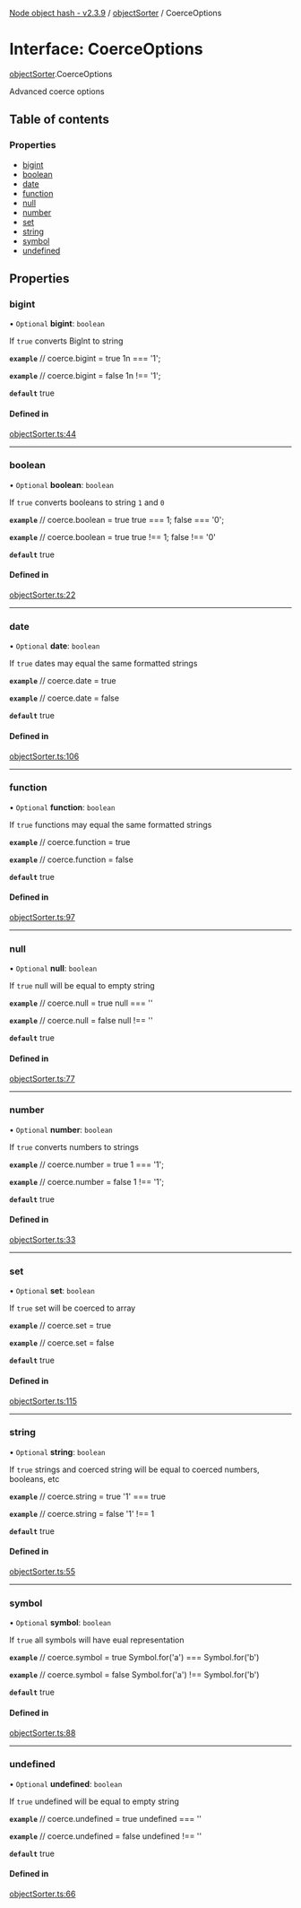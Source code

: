 [Node object hash - v2.3.9](../README.md) / [objectSorter](../modules/objectSorter.md) / CoerceOptions

# Interface: CoerceOptions

[objectSorter](../modules/objectSorter.md).CoerceOptions

Advanced coerce options

## Table of contents

### Properties

- [bigint](objectSorter.CoerceOptions.md#bigint)
- [boolean](objectSorter.CoerceOptions.md#boolean)
- [date](objectSorter.CoerceOptions.md#date)
- [function](objectSorter.CoerceOptions.md#function)
- [null](objectSorter.CoerceOptions.md#null)
- [number](objectSorter.CoerceOptions.md#number)
- [set](objectSorter.CoerceOptions.md#set)
- [string](objectSorter.CoerceOptions.md#string)
- [symbol](objectSorter.CoerceOptions.md#symbol)
- [undefined](objectSorter.CoerceOptions.md#undefined)

## Properties

### bigint

• `Optional` **bigint**: `boolean`

If `true` converts BigInt to string

**`example`**
// coerce.bigint = true
1n === '1';

**`example`**
// coerce.bigint = false
1n !== '1';

**`default`** true

#### Defined in

[objectSorter.ts:44](https://github.com/SkeLLLa/node-object-hash/blob/7665e39/src/objectSorter.ts#L44)

---

### boolean

• `Optional` **boolean**: `boolean`

If `true` converts booleans to string `1` and `0`

**`example`**
// coerce.boolean = true
true === 1;
false === '0';

**`example`**
// coerce.boolean = true
true !== 1;
false !== '0'

**`default`** true

#### Defined in

[objectSorter.ts:22](https://github.com/SkeLLLa/node-object-hash/blob/7665e39/src/objectSorter.ts#L22)

---

### date

• `Optional` **date**: `boolean`

If `true` dates may equal the same formatted strings

**`example`**
// coerce.date = true

**`example`**
// coerce.date = false

**`default`** true

#### Defined in

[objectSorter.ts:106](https://github.com/SkeLLLa/node-object-hash/blob/7665e39/src/objectSorter.ts#L106)

---

### function

• `Optional` **function**: `boolean`

If `true` functions may equal the same formatted strings

**`example`**
// coerce.function = true

**`example`**
// coerce.function = false

**`default`** true

#### Defined in

[objectSorter.ts:97](https://github.com/SkeLLLa/node-object-hash/blob/7665e39/src/objectSorter.ts#L97)

---

### null

• `Optional` **null**: `boolean`

If `true` null will be equal to empty string

**`example`**
// coerce.null = true
null === ''

**`example`**
// coerce.null = false
null !== ''

**`default`** true

#### Defined in

[objectSorter.ts:77](https://github.com/SkeLLLa/node-object-hash/blob/7665e39/src/objectSorter.ts#L77)

---

### number

• `Optional` **number**: `boolean`

If `true` converts numbers to strings

**`example`**
// coerce.number = true
1 === '1';

**`example`**
// coerce.number = false
1 !== '1';

**`default`** true

#### Defined in

[objectSorter.ts:33](https://github.com/SkeLLLa/node-object-hash/blob/7665e39/src/objectSorter.ts#L33)

---

### set

• `Optional` **set**: `boolean`

If `true` set will be coerced to array

**`example`**
// coerce.set = true

**`example`**
// coerce.set = false

**`default`** true

#### Defined in

[objectSorter.ts:115](https://github.com/SkeLLLa/node-object-hash/blob/7665e39/src/objectSorter.ts#L115)

---

### string

• `Optional` **string**: `boolean`

If `true` strings and coerced string will be equal to coerced numbers, booleans, etc

**`example`**
// coerce.string = true
'1' === true

**`example`**
// coerce.string = false
'1' !== 1

**`default`** true

#### Defined in

[objectSorter.ts:55](https://github.com/SkeLLLa/node-object-hash/blob/7665e39/src/objectSorter.ts#L55)

---

### symbol

• `Optional` **symbol**: `boolean`

If `true` all symbols will have eual representation

**`example`**
// coerce.symbol = true
Symbol.for('a') === Symbol.for('b')

**`example`**
// coerce.symbol = false
Symbol.for('a') !== Symbol.for('b')

**`default`** true

#### Defined in

[objectSorter.ts:88](https://github.com/SkeLLLa/node-object-hash/blob/7665e39/src/objectSorter.ts#L88)

---

### undefined

• `Optional` **undefined**: `boolean`

If `true` undefined will be equal to empty string

**`example`**
// coerce.undefined = true
undefined === ''

**`example`**
// coerce.undefined = false
undefined !== ''

**`default`** true

#### Defined in

[objectSorter.ts:66](https://github.com/SkeLLLa/node-object-hash/blob/7665e39/src/objectSorter.ts#L66)
